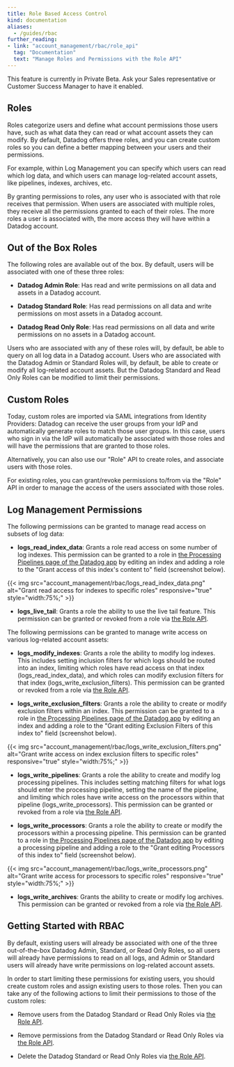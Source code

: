 ```yaml
---
title: Role Based Access Control
kind: documentation
aliases:
  - /guides/rbac
further_reading:
- link: "account_management/rbac/role_api"
  tag: "Documentation"
  text: "Manage Roles and Permissions with the Role API"
---
```


<div class="alert alert-warning">
This feature is currently in Private Beta. Ask your Sales representative or Customer Success Manager to have it enabled.
</div>

## Roles

Roles categorize users and define what account permissions those users have, such as what data they can read or what account assets they can modify. By default, Datadog offers three roles, and you can create custom roles so you can define a better mapping between your users and their permissions.

For example, within Log Management you can specify which users can read which log data, and which users can manage log-related account assets, like pipelines, indexes, archives, etc.

By granting permissions to roles, any user who is associated with that role receives that permission. When users are associated with multiple roles, they receive all the permissions granted to each of their roles. The more roles a user is associated with, the more access they will have within a Datadog account.

## Out of the Box Roles

The following roles are available out of the box. By default, users will be associated with one of these three roles:

* **Datadog Admin Role**: Has read and write permissions on all data and assets in a Datadog account.

* **Datadog Standard Role**: Has read permissions on all data and write permissions on most assets in a Datadog account.

* **Datadog Read Only Role**: Has read permissions on all data and write permissions on no assets in a Datadog account.

Users who are associated with any of these roles will, by default, be able to query on all log data in a Datadog account. Users who are associated with the Datadog Admin or Standard Roles will, by default, be able to create or modify all log-related account assets. But the Datadog Standard and Read Only Roles can be modified to limit their permissions.

## Custom Roles

Today, custom roles are imported via SAML integrations from Identity Providers: Datadog can receive the user groups from your IdP and automatically generate roles to match those user groups. In this case, users who sign in via the IdP will automatically be associated with those roles and will have the permissions that are granted to those roles. 

Alternatively, you can also use our "Role" API to create roles, and associate users with those roles.

For existing roles, you can grant/revoke permissions to/from via the "Role" API in order to manage the access of the users associated with those roles.

## Log Management Permissions

The following permissions can be granted to manage read access on subsets of log data:

* **logs_read_index_data**: Grants a role read access on some number of log indexes. This permission can be granted to a role in [the Processing Pipelines page of the Datadog app][1] by editing an index and adding a role to the "Grant access of this index's content to" field (screenshot below).

{{< img src="account_management/rbac/logs_read_index_data.png" alt="Grant read access for indexes to specific roles" responsive="true" style="width:75%;" >}}

* **logs_live_tail**: Grants a role the ability to use the live tail feature. This permission can be granted or revoked from a role via [the Role API][2].

The following permissions can be granted to manage write access on various log-related account assets:

* **logs_modify_indexes**: Grants a role the ability to modify log indexes. This includes setting inclusion filters for which logs should be routed into an index, limiting which roles have read access on that index (logs_read_index_data), and which roles can modify exclusion filters for that index (logs_write_exclusion_filters). This permission can be granted or revoked from a role via [the Role API][2].

* **logs_write_exclusion_filters**: Grants a role the ability to create or modify exclusion filters within an index. This permission can be granted to a role in [the Processing Pipelines page of the Datadog app][1] by editing an index and adding a role to the "Grant editing Exclusion Filters of this index to" field (screenshot below).

{{< img src="account_management/rbac/logs_write_exclusion_filters.png" alt="Grant write access on index exclusion filters to specific roles" responsive="true" style="width:75%;" >}}

* **logs_write_pipelines**: Grants a role the ability to create and modify log processing pipelines. This includes setting matching filters for what logs should enter the processing pipeline, setting the name of the pipeline, and limiting which roles have write access on the processors within that pipeline (logs_write_processors). This permission can be granted or revoked from a role via [the Role API][2].

* **logs_write_processors**: Grants a role the ability to create or modify the processors within a processing pipeline. This permission can be granted to a role in [the Processing Pipelines page of the Datadog app][1] by editing a processing pipeline and adding a role to the "Grant editing Processors of this index to" field (screenshot below).

{{< img src="account_management/rbac/logs_write_processors.png" alt="Grant write access for processors to specific roles" responsive="true" style="width:75%;" >}}

* **logs_write_archives**: Grants the ability to create or modify log archives. This permission can be granted or revoked from a role via [the Role API][2].

## Getting Started with RBAC

By default, existing users will already be associated with one of the three out-of-the-box Datadog Admin, Standard, or Read Only Roles, so all users will already have permissions to read on all logs, and Admin or Standard users will already have write permissions on log-related account assets.

In order to start limiting these permissions for existing users, you should create custom roles and assign existing users to those roles. Then you can take any of the following actions to limit their permissions to those of the custom roles:

* Remove users from the Datadog Standard or Read Only Roles via [the Role API][2].

* Remove permissions from the Datadog Standard or Read Only Roles via [the Role API][2].

* Delete the Datadog Standard or Read Only Roles via [the Role API][2].

[1]: https://app.datadoghq.com/logs/pipelines
[2]: /account_management/rbac/role_api

